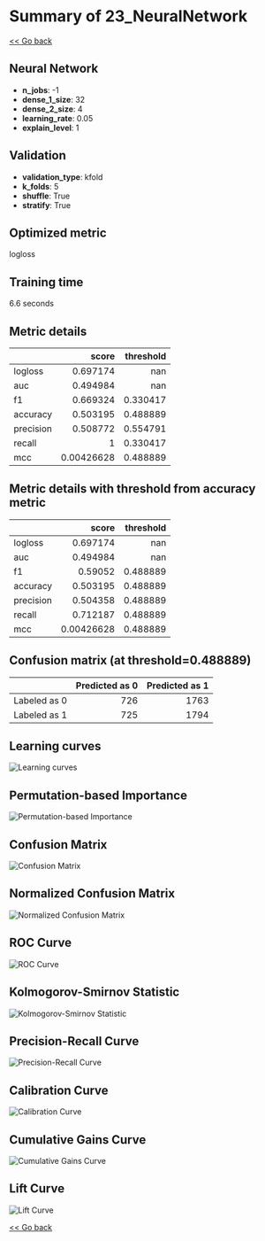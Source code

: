 # Summary of 23_NeuralNetwork

[<< Go back](../README.md)


## Neural Network
- **n_jobs**: -1
- **dense_1_size**: 32
- **dense_2_size**: 4
- **learning_rate**: 0.05
- **explain_level**: 1

## Validation
 - **validation_type**: kfold
 - **k_folds**: 5
 - **shuffle**: True
 - **stratify**: True

## Optimized metric
logloss

## Training time

6.6 seconds

## Metric details
|           |      score |   threshold |
|:----------|-----------:|------------:|
| logloss   | 0.697174   |  nan        |
| auc       | 0.494984   |  nan        |
| f1        | 0.669324   |    0.330417 |
| accuracy  | 0.503195   |    0.488889 |
| precision | 0.508772   |    0.554791 |
| recall    | 1          |    0.330417 |
| mcc       | 0.00426628 |    0.488889 |


## Metric details with threshold from accuracy metric
|           |      score |   threshold |
|:----------|-----------:|------------:|
| logloss   | 0.697174   |  nan        |
| auc       | 0.494984   |  nan        |
| f1        | 0.59052    |    0.488889 |
| accuracy  | 0.503195   |    0.488889 |
| precision | 0.504358   |    0.488889 |
| recall    | 0.712187   |    0.488889 |
| mcc       | 0.00426628 |    0.488889 |


## Confusion matrix (at threshold=0.488889)
|              |   Predicted as 0 |   Predicted as 1 |
|:-------------|-----------------:|-----------------:|
| Labeled as 0 |              726 |             1763 |
| Labeled as 1 |              725 |             1794 |

## Learning curves
![Learning curves](learning_curves.png)

## Permutation-based Importance
![Permutation-based Importance](permutation_importance.png)
## Confusion Matrix

![Confusion Matrix](confusion_matrix.png)


## Normalized Confusion Matrix

![Normalized Confusion Matrix](confusion_matrix_normalized.png)


## ROC Curve

![ROC Curve](roc_curve.png)


## Kolmogorov-Smirnov Statistic

![Kolmogorov-Smirnov Statistic](ks_statistic.png)


## Precision-Recall Curve

![Precision-Recall Curve](precision_recall_curve.png)


## Calibration Curve

![Calibration Curve](calibration_curve_curve.png)


## Cumulative Gains Curve

![Cumulative Gains Curve](cumulative_gains_curve.png)


## Lift Curve

![Lift Curve](lift_curve.png)



[<< Go back](../README.md)
